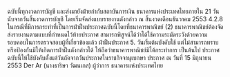 ฉบับนี้ทุกงวดการบัญชี และส่งมายังฝ่ายกำกับสถาบันการเงิน ธนาคารแห่งประเทศไทยภายใน 21 วัน
นับจากวันสิ้นงวดการบัญชี โดยเริ่มจัดส่งแบบรายงานดังกล่าว ณ สิ้นงวดเดือนธันวาคม 2553
4.2.8 ในกรณีที่มีการกระทำที่เป็นการฝ่าฝืนประกาศฉบับนี้โดยที่ธนาคารพาณิชย์
(2) ธนาคารพาณิชย์ต้องจัดส่งรายงานตามแบบที่กำหนดไว้ท้ายประกาศ
สามารถพิสูจน์ได้ว่าได้ใช้ความระมัดระวังด้วยความรอบคอบในการตรวจสอบผู้ที่เกี่ยวข้องแล้ว
ฝ่าฝืนประกาศ
5. วันเริ่มต้นบังคับใช้
แต่ไม่สามารถทราบหรือป้องกันมิให้เกิดการฝ่าฝืนดังกล่าวได้ ให้ถือว่าธนาคารพาณิชย์มิได้กระทําการ
เป็นต้นไป
ประกาศฉบับนี้ให้ใช้บังคับตั้งแต่วันถัดจากวันประกาศในราชกิจจานุเบกษา
ประกาศ ณ วันที่ 15 มิถุนายน 2553
Der Ar
(นางธาริษา วัฒนเกส)
ผู้ว่าการ
ธนาคารแห่งประเทศไทย
